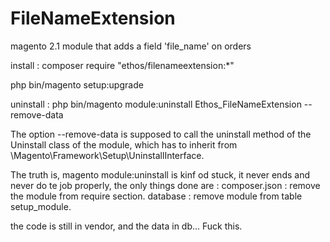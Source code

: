 # FileNameExtension
magento 2.1 module that adds a field 'file_name' on orders


install : 
composer require "ethos/filenameextension:*"

php bin/magento setup:upgrade

uninstall : 
php bin/magento module:uninstall Ethos_FileNameExtension --remove-data

The option --remove-data is supposed to call the uninstall method of the Uninstall class of the module, 
which has to inherit from \Magento\Framework\Setup\UninstallInterface.

The truth is, magento module:uninstall is kinf od stuck, it never ends and never do te job properly, the only things done are : 
composer.json : remove the module from require section.
database : remove module from table setup_module.

the code is still in vendor, and the data in db... Fuck this.
